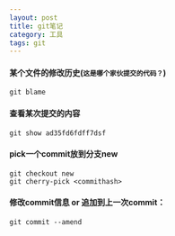 ```yaml
---
layout: post
title: git笔记
category: 工具 
tags: git
---
```


#### 某个文件的修改历史(`这是哪个家伙提交的代码？`)
    git blame
    
#### 查看某次提交的内容
    git show ad35fd6fdff7dsf

#### pick一个commit放到分支new
    git checkout new
    git cherry-pick <commithash>

#### 修改commit信息 or 追加到上一次commit：
    git commit --amend


